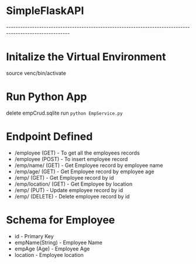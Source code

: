 # SimpleFlaskAPI

---------------------------------------------------------------------------------------------------------<br>
# Initalize the Virtual Environment
source venc/bin/activate

# Run Python App 
delete empCrud.sqlite
run `python EmpService.py`

# Endpoint Defined

- /employee (GET)  - To get all the employees records
- /employee (POST) - To insert employee record
- /emp/name/<empName> (GET) - Get Employee record by employee name
- /emp/age/<empAge> (GET) - Get Employee record by employee age
- /emp/<id> (GET) - Get Employee record by id
- /emp/location/<location> (GET) - Get Employee by location
- /emp/<id> (PUT) - Update employee record by id
- /emp/<id> (DELETE) - Delete employee record by id
  
# Schema for Employee
 - id - Primary Key
 - empName(String) - Employee Name
 - empAge (Age) - Employee Age
 - location - Employee location
 
